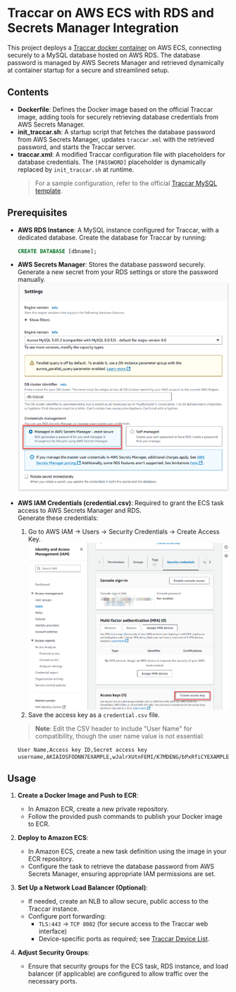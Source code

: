 
# Traccar on AWS ECS with RDS and Secrets Manager Integration

This project deploys a [Traccar docker container](https://github.com/traccar/traccar-docker) on AWS ECS, connecting securely to a MySQL database hosted on AWS RDS. The database password is managed by AWS Secrets Manager and retrieved dynamically at container startup for a secure and streamlined setup.

## Contents

- **Dockerfile**: Defines the Docker image based on the official Traccar image, adding tools for securely retrieving database credentials from AWS Secrets Manager.
- **init_traccar.sh**: A startup script that fetches the database password from AWS Secrets Manager, updates `traccar.xml` with the retrieved password, and starts the Traccar server.
- **traccar.xml**: A modified Traccar configuration file with placeholders for database credentials. The `[PASSWORD]` placeholder is dynamically replaced by `init_traccar.sh` at runtime.  
  > For a sample configuration, refer to the official [Traccar MySQL template](https://www.traccar.org/mysql/).

## Prerequisites

- **AWS RDS Instance**: A MySQL instance configured for Traccar, with a dedicated database. Create the database for Traccar by running:
  ```sql
  CREATE DATABASE [dbname];
  ```
  
- **AWS Secrets Manager**: Stores the database password securely. Generate a new secret from your RDS settings or store the password manually.  
  ![Database Configuration Example](docs/rds_config.png)

- **AWS IAM Credentials (credential.csv)**: Required to grant the ECS task access to AWS Secrets Manager and RDS.  
  Generate these credentials:
    1. Go to AWS IAM → Users → Security Credentials → Create Access Key.  
    ![IAM Access Key](docs/iam_access_key.png)
    2. Save the access key as a `credential.csv` file.
  
   > **Note**: Edit the CSV header to include "User Name" for compatibility, though the user name value is not essential:
   ```
   User Name,Access key ID,Secret access key
   username,AKIAIOSFODNN7EXAMPLE,wJalrXUtnFEMI/K7MDENG/bPxRfiCYEXAMPLEKEY
   ```

## Usage

1. **Create a Docker Image and Push to ECR**:
    - In Amazon ECR, create a new private repository.
    - Follow the provided push commands to publish your Docker image to ECR.

2. **Deploy to Amazon ECS**:
    - In Amazon ECS, create a new task definition using the image in your ECR repository.
    - Configure the task to retrieve the database password from AWS Secrets Manager, ensuring appropriate IAM permissions are set.

3. **Set Up a Network Load Balancer (Optional)**:
    - If needed, create an NLB to allow secure, public access to the Traccar instance.
    - Configure port forwarding:
        - `TLS:443` → `TCP 8082` (for secure access to the Traccar web interface)
        - Device-specific ports as required; see [Traccar Device List](https://www.traccar.org/devices/).

4. **Adjust Security Groups**:
    - Ensure that security groups for the ECS task, RDS instance, and load balancer (if applicable) are configured to allow traffic over the necessary ports.  

